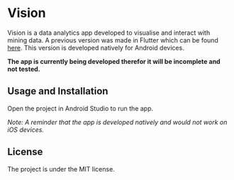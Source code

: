 # Vision
Vision is a data analytics app developed to visualise and interact with mining data. A previous version was made in Flutter which can be found [here](https://github.com/undisputedcoder/Vision). This version is developed natively for Android devices.

**The app is currently being developed therefor it will be incomplete and not tested.**

## Usage and Installation
Open the project in Android Studio to run the app.

*Note: A reminder that the app is developed natively and would not work on iOS devices.*

## License
The project is under the MIT license.
